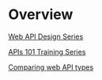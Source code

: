 # Overview

[Web API Design Series](https://www.youtube.com/playlist?list=PLP_rkG1reBjrCKy2Pb1bvjJKbKfantijk)  

[APIs 101 Training Series](https://www.youtube.com/playlist?list=PLcgRuP1JhcBP8Kh0MC53GH_pxqfOhTVLa)  

[Comparing web API types](https://www.youtube.com/watch?v=NFw0HznpLlM)  
